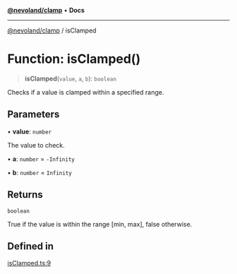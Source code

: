 [**@nevoland/clamp**](../README.md) • **Docs**

***

[@nevoland/clamp](../README.md) / isClamped

# Function: isClamped()

> **isClamped**(`value`, `a`, `b`): `boolean`

Checks if a value is clamped within a specified range.

## Parameters

• **value**: `number`

The value to check.

• **a**: `number` = `-Infinity`

• **b**: `number` = `Infinity`

## Returns

`boolean`

True if the value is within the range [min, max], false otherwise.

## Defined in

[isClamped.ts:9](https://github.com/nevoland/Clamp/blob/7cf8d0e22e116012b3b25d1047e797839dc1adf5/lib/isClamped.ts#L9)
